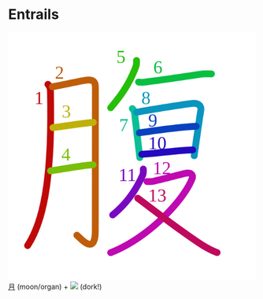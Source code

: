 # Entrails
![8179](Kanji/kanji-colorize/8179.svg)
[月](Kanji/kanji-dict/月.md) (moon/organ) + ![](http://www.kanjidamage.com/assets/radsmall/dork-fa384dcc9835113e1b4ee21b5fd1fe3ed19a92556620b3b364a9c4c7797deb29.jpg) (dork!)